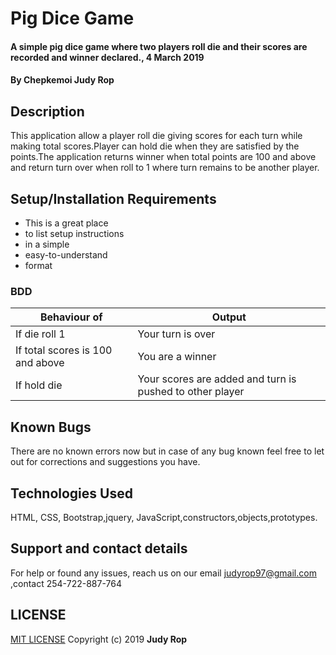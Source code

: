 # Pig Dice Game
#### A simple pig dice game where two players roll die and their scores are recorded and winner declared., 4 March 2019
#### By **Chepkemoi Judy Rop**
## Description
 This application allow a player roll die giving scores for each turn while making total scores.Player can hold die when they are satisfied by the points.The application returns winner when total points are 100 and above and return turn over when roll to 1 where turn remains to be another player.
## Setup/Installation Requirements
* This is a great place
* to list setup instructions
* in a simple
* easy-to-understand
* format
### BDD
| Behaviour of                       | Output                                                   |
|----------------------------------|----------------------------------------------------------|
| If die roll 1                    | Your turn is over                                        |
| If total scores is 100 and above | You are a winner                                         |
| If hold die                      | Your scores are added and turn is pushed to other player |
## Known Bugs
There are no known errors now but in case of any bug known feel free to let out for corrections and suggestions you have.
## Technologies Used
HTML, CSS, Bootstrap,jquery, JavaScript,constructors,objects,prototypes.
## Support and contact details
For help or found any issues, reach us on our email judyrop97@gmail.com ,contact 254-722-887-764
## LICENSE
[MIT LICENSE](LICENSE)
Copyright (c) 2019 **Judy Rop**
